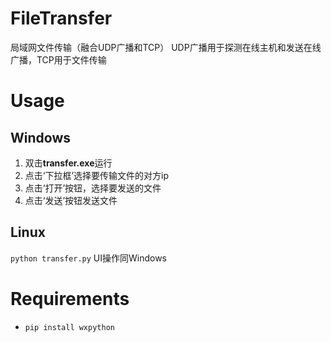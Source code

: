 # FileTransfer
局域网文件传输（融合UDP广播和TCP）
UDP广播用于探测在线主机和发送在线广播，TCP用于文件传输

# Usage
## Windows
1. 双击**transfer.exe**运行
2. 点击‘下拉框’选择要传输文件的对方ip
3. 点击‘打开’按钮，选择要发送的文件
4. 点击‘发送’按钮发送文件
## Linux
`python transfer.py`
UI操作同Windows

# Requirements
* `pip install wxpython`